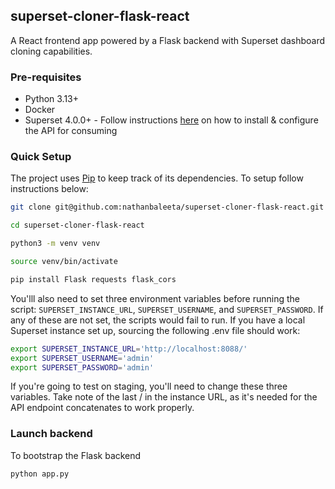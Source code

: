## superset-cloner-flask-react
A React frontend app powered by a Flask backend with Superset dashboard cloning capabilities.

### Pre-requisites
- Python 3.13+
- Docker
- Superset 4.0.0+ - Follow instructions [here](https://github.com/nathanbaleeta/magasin-superset-dashboard-cloner/blob/main/SUPERSET_SETUP.md) on how to install & configure the API for consuming

### Quick Setup
The project uses [Pip]([https://python-poetry.org/](https://pypi.org/project/pip/)) to keep track of its dependencies. To setup follow instructions below:

```bash
git clone git@github.com:nathanbaleeta/superset-cloner-flask-react.git

cd superset-cloner-flask-react

python3 -m venv venv

source venv/bin/activate

pip install Flask requests flask_cors
```

You'lll also need to set three environment variables before running the script: ```SUPERSET_INSTANCE_URL```, ```SUPERSET_USERNAME```, and ```SUPERSET_PASSWORD```. If any of these are not set, the scripts would fail to run. If you have a local Superset instance set up, sourcing the following .env file should work:

```bash
export SUPERSET_INSTANCE_URL='http://localhost:8088/'
export SUPERSET_USERNAME='admin'
export SUPERSET_PASSWORD='admin'
```

If you're going to test on staging, you'll need to change these three variables. Take note of the last / in the instance URL, as it's needed for the API endpoint concatenates to work properly.

### Launch backend
To bootstrap the Flask backend
```
python app.py
```
